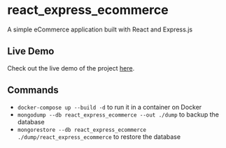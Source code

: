 # react_express_ecommerce
A simple eCommerce application built with React and Express.js

## Live Demo
Check out the live demo of the project [here](https://demo-ecommerce.bijaya.me/).

## Commands
- `docker-compose up --build -d` to run it in a container on Docker
- `mongodump --db react_express_ecommerce --out ./dump` to backup the database
- `mongorestore --db react_express_ecommerce ./dump/react_express_ecommerce` to restore the database
